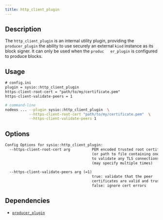 ```yaml
---
title: http_client_plugin
---
```


## Description

The `http_client_plugin` is an internal utility plugin, providing the `producer_plugin` the ability to use securely an external `kiod` instance as its block signer. It can only be used when the `produc   er_plugin` is configured to produce blocks.

## Usage

```txt
# config.ini
plugin = sysio::http_client_plugin
https-client-root-cert = "path/to/my/certificate.pem"
https-client-validate-peers = 1
```

```sh
# command-line
nodeos ... --plugin sysio::http_client_plugin  \
           --https-client-root-cert "path/to/my/certificate.pem"  \
           --https-client-validate-peers 1
```

## Options

```txt
Config Options for sysio::http_client_plugin:
  --https-client-root-cert arg          PEM encoded trusted root certificate 
                                        (or path to file containing one) used 
                                        to validate any TLS connections made.  
                                        (may specify multiple times)
                                        
  --https-client-validate-peers arg (=1)
                                        true: validate that the peer 
                                        certificates are valid and trusted, 
                                        false: ignore cert errors
```

## Dependencies

* [`producer_plugin`](producer-plugin.md)
